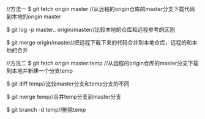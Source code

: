 
//方法一
$ git fetch origin master //从远程的origin仓库的master分支下载代码到本地的origin master

$ git log -p master.. origin/master//比较本地的仓库和远程参考的区别

$ git merge origin/master//把远程下载下来的代码合并到本地仓库，远程的和本地的合并

//方法二
$ git fetch origin master:temp //从远程的origin仓库的master分支下载到本地并新建一个分支temp

$ git diff temp//比较master分支和temp分支的不同

$ git merge temp//合并temp分支到master分支

$ git branch -d temp//删除temp
